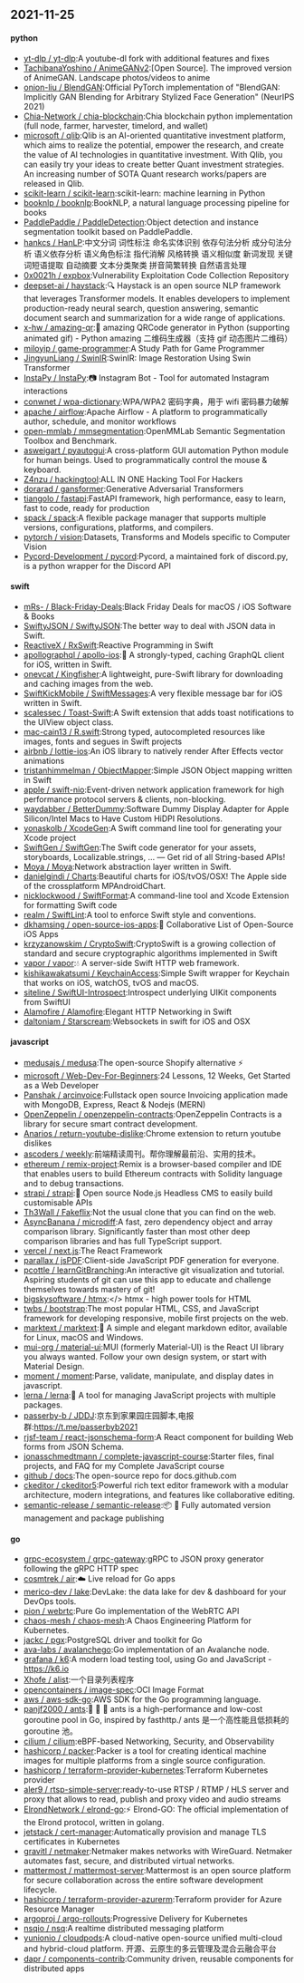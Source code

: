 ## 2021-11-25

#### python
* [yt-dlp / yt-dlp](https://github.com/yt-dlp/yt-dlp):A youtube-dl fork with additional features and fixes
* [TachibanaYoshino / AnimeGANv2](https://github.com/TachibanaYoshino/AnimeGANv2):[Open Source]. The improved version of AnimeGAN. Landscape photos/videos to anime
* [onion-liu / BlendGAN](https://github.com/onion-liu/BlendGAN):Official PyTorch implementation of "BlendGAN: Implicitly GAN Blending for Arbitrary Stylized Face Generation" (NeurIPS 2021)
* [Chia-Network / chia-blockchain](https://github.com/Chia-Network/chia-blockchain):Chia blockchain python implementation (full node, farmer, harvester, timelord, and wallet)
* [microsoft / qlib](https://github.com/microsoft/qlib):Qlib is an AI-oriented quantitative investment platform, which aims to realize the potential, empower the research, and create the value of AI technologies in quantitative investment. With Qlib, you can easily try your ideas to create better Quant investment strategies. An increasing number of SOTA Quant research works/papers are released in Qlib.
* [scikit-learn / scikit-learn](https://github.com/scikit-learn/scikit-learn):scikit-learn: machine learning in Python
* [booknlp / booknlp](https://github.com/booknlp/booknlp):BookNLP, a natural language processing pipeline for books
* [PaddlePaddle / PaddleDetection](https://github.com/PaddlePaddle/PaddleDetection):Object detection and instance segmentation toolkit based on PaddlePaddle.
* [hankcs / HanLP](https://github.com/hankcs/HanLP):中文分词 词性标注 命名实体识别 依存句法分析 成分句法分析 语义依存分析 语义角色标注 指代消解 风格转换 语义相似度 新词发现 关键词短语提取 自动摘要 文本分类聚类 拼音简繁转换 自然语言处理
* [0x0021h / expbox](https://github.com/0x0021h/expbox):Vulnerability Exploitation Code Collection Repository
* [deepset-ai / haystack](https://github.com/deepset-ai/haystack):🔍
Haystack is an open source NLP framework that leverages Transformer models. It enables developers to implement production-ready neural search, question answering, semantic document search and summarization for a wide range of applications.
* [x-hw / amazing-qr](https://github.com/x-hw/amazing-qr):💮
amazing QRCode generator in Python (supporting animated gif) - Python amazing 二维码生成器（支持 gif 动态图片二维码）
* [miloyip / game-programmer](https://github.com/miloyip/game-programmer):A Study Path for Game Programmer
* [JingyunLiang / SwinIR](https://github.com/JingyunLiang/SwinIR):SwinIR: Image Restoration Using Swin Transformer
* [InstaPy / InstaPy](https://github.com/InstaPy/InstaPy):📷
Instagram Bot - Tool for automated Instagram interactions
* [conwnet / wpa-dictionary](https://github.com/conwnet/wpa-dictionary):WPA/WPA2 密码字典，用于 wifi 密码暴力破解
* [apache / airflow](https://github.com/apache/airflow):Apache Airflow - A platform to programmatically author, schedule, and monitor workflows
* [open-mmlab / mmsegmentation](https://github.com/open-mmlab/mmsegmentation):OpenMMLab Semantic Segmentation Toolbox and Benchmark.
* [asweigart / pyautogui](https://github.com/asweigart/pyautogui):A cross-platform GUI automation Python module for human beings. Used to programmatically control the mouse & keyboard.
* [Z4nzu / hackingtool](https://github.com/Z4nzu/hackingtool):ALL IN ONE Hacking Tool For Hackers
* [dorarad / gansformer](https://github.com/dorarad/gansformer):Generative Adversarial Transformers
* [tiangolo / fastapi](https://github.com/tiangolo/fastapi):FastAPI framework, high performance, easy to learn, fast to code, ready for production
* [spack / spack](https://github.com/spack/spack):A flexible package manager that supports multiple versions, configurations, platforms, and compilers.
* [pytorch / vision](https://github.com/pytorch/vision):Datasets, Transforms and Models specific to Computer Vision
* [Pycord-Development / pycord](https://github.com/Pycord-Development/pycord):Pycord, a maintained fork of discord.py, is a python wrapper for the Discord API

#### swift
* [mRs- / Black-Friday-Deals](https://github.com/mRs-/Black-Friday-Deals):Black Friday Deals for macOS / iOS Software & Books
* [SwiftyJSON / SwiftyJSON](https://github.com/SwiftyJSON/SwiftyJSON):The better way to deal with JSON data in Swift.
* [ReactiveX / RxSwift](https://github.com/ReactiveX/RxSwift):Reactive Programming in Swift
* [apollographql / apollo-ios](https://github.com/apollographql/apollo-ios):📱
A strongly-typed, caching GraphQL client for iOS, written in Swift.
* [onevcat / Kingfisher](https://github.com/onevcat/Kingfisher):A lightweight, pure-Swift library for downloading and caching images from the web.
* [SwiftKickMobile / SwiftMessages](https://github.com/SwiftKickMobile/SwiftMessages):A very flexible message bar for iOS written in Swift.
* [scalessec / Toast-Swift](https://github.com/scalessec/Toast-Swift):A Swift extension that adds toast notifications to the UIView object class.
* [mac-cain13 / R.swift](https://github.com/mac-cain13/R.swift):Strong typed, autocompleted resources like images, fonts and segues in Swift projects
* [airbnb / lottie-ios](https://github.com/airbnb/lottie-ios):An iOS library to natively render After Effects vector animations
* [tristanhimmelman / ObjectMapper](https://github.com/tristanhimmelman/ObjectMapper):Simple JSON Object mapping written in Swift
* [apple / swift-nio](https://github.com/apple/swift-nio):Event-driven network application framework for high performance protocol servers & clients, non-blocking.
* [waydabber / BetterDummy](https://github.com/waydabber/BetterDummy):Software Dummy Display Adapter for Apple Silicon/Intel Macs to Have Custom HiDPI Resolutions.
* [yonaskolb / XcodeGen](https://github.com/yonaskolb/XcodeGen):A Swift command line tool for generating your Xcode project
* [SwiftGen / SwiftGen](https://github.com/SwiftGen/SwiftGen):The Swift code generator for your assets, storyboards, Localizable.strings, … — Get rid of all String-based APIs!
* [Moya / Moya](https://github.com/Moya/Moya):Network abstraction layer written in Swift.
* [danielgindi / Charts](https://github.com/danielgindi/Charts):Beautiful charts for iOS/tvOS/OSX! The Apple side of the crossplatform MPAndroidChart.
* [nicklockwood / SwiftFormat](https://github.com/nicklockwood/SwiftFormat):A command-line tool and Xcode Extension for formatting Swift code
* [realm / SwiftLint](https://github.com/realm/SwiftLint):A tool to enforce Swift style and conventions.
* [dkhamsing / open-source-ios-apps](https://github.com/dkhamsing/open-source-ios-apps):📱
Collaborative List of Open-Source iOS Apps
* [krzyzanowskim / CryptoSwift](https://github.com/krzyzanowskim/CryptoSwift):CryptoSwift is a growing collection of standard and secure cryptographic algorithms implemented in Swift
* [vapor / vapor](https://github.com/vapor/vapor):💧
A server-side Swift HTTP web framework.
* [kishikawakatsumi / KeychainAccess](https://github.com/kishikawakatsumi/KeychainAccess):Simple Swift wrapper for Keychain that works on iOS, watchOS, tvOS and macOS.
* [siteline / SwiftUI-Introspect](https://github.com/siteline/SwiftUI-Introspect):Introspect underlying UIKit components from SwiftUI
* [Alamofire / Alamofire](https://github.com/Alamofire/Alamofire):Elegant HTTP Networking in Swift
* [daltoniam / Starscream](https://github.com/daltoniam/Starscream):Websockets in swift for iOS and OSX

#### javascript
* [medusajs / medusa](https://github.com/medusajs/medusa):The open-source Shopify alternative
⚡️
* [microsoft / Web-Dev-For-Beginners](https://github.com/microsoft/Web-Dev-For-Beginners):24 Lessons, 12 Weeks, Get Started as a Web Developer
* [Panshak / arcinvoice](https://github.com/Panshak/arcinvoice):Fullstack open source Invoicing application made with MongoDB, Express, React & Nodejs (MERN)
* [OpenZeppelin / openzeppelin-contracts](https://github.com/OpenZeppelin/openzeppelin-contracts):OpenZeppelin Contracts is a library for secure smart contract development.
* [Anarios / return-youtube-dislike](https://github.com/Anarios/return-youtube-dislike):Chrome extension to return youtube dislikes
* [ascoders / weekly](https://github.com/ascoders/weekly):前端精读周刊。帮你理解最前沿、实用的技术。
* [ethereum / remix-project](https://github.com/ethereum/remix-project):Remix is a browser-based compiler and IDE that enables users to build Ethereum contracts with Solidity language and to debug transactions.
* [strapi / strapi](https://github.com/strapi/strapi):🚀
Open source Node.js Headless CMS to easily build customisable APIs
* [Th3Wall / Fakeflix](https://github.com/Th3Wall/Fakeflix):Not the usual clone that you can find on the web.
* [AsyncBanana / microdiff](https://github.com/AsyncBanana/microdiff):A fast, zero dependency object and array comparison library. Significantly faster than most other deep comparison libraries and has full TypeScript support.
* [vercel / next.js](https://github.com/vercel/next.js):The React Framework
* [parallax / jsPDF](https://github.com/parallax/jsPDF):Client-side JavaScript PDF generation for everyone.
* [pcottle / learnGitBranching](https://github.com/pcottle/learnGitBranching):An interactive git visualization and tutorial. Aspiring students of git can use this app to educate and challenge themselves towards mastery of git!
* [bigskysoftware / htmx](https://github.com/bigskysoftware/htmx):</> htmx - high power tools for HTML
* [twbs / bootstrap](https://github.com/twbs/bootstrap):The most popular HTML, CSS, and JavaScript framework for developing responsive, mobile first projects on the web.
* [marktext / marktext](https://github.com/marktext/marktext):📝
A simple and elegant markdown editor, available for Linux, macOS and Windows.
* [mui-org / material-ui](https://github.com/mui-org/material-ui):MUI (formerly Material-UI) is the React UI library you always wanted. Follow your own design system, or start with Material Design.
* [moment / moment](https://github.com/moment/moment):Parse, validate, manipulate, and display dates in javascript.
* [lerna / lerna](https://github.com/lerna/lerna):🐉
A tool for managing JavaScript projects with multiple packages.
* [passerby-b / JDDJ](https://github.com/passerby-b/JDDJ):京东到家果园庄园脚本,电报群:https://t.me/passerbyb2021
* [rjsf-team / react-jsonschema-form](https://github.com/rjsf-team/react-jsonschema-form):A React component for building Web forms from JSON Schema.
* [jonasschmedtmann / complete-javascript-course](https://github.com/jonasschmedtmann/complete-javascript-course):Starter files, final projects, and FAQ for my Complete JavaScript course
* [github / docs](https://github.com/github/docs):The open-source repo for docs.github.com
* [ckeditor / ckeditor5](https://github.com/ckeditor/ckeditor5):Powerful rich text editor framework with a modular architecture, modern integrations, and features like collaborative editing.
* [semantic-release / semantic-release](https://github.com/semantic-release/semantic-release):📦
🚀
Fully automated version management and package publishing

#### go
* [grpc-ecosystem / grpc-gateway](https://github.com/grpc-ecosystem/grpc-gateway):gRPC to JSON proxy generator following the gRPC HTTP spec
* [cosmtrek / air](https://github.com/cosmtrek/air):☁️
Live reload for Go apps
* [merico-dev / lake](https://github.com/merico-dev/lake):DevLake: the data lake for dev & dashboard for your DevOps tools.
* [pion / webrtc](https://github.com/pion/webrtc):Pure Go implementation of the WebRTC API
* [chaos-mesh / chaos-mesh](https://github.com/chaos-mesh/chaos-mesh):A Chaos Engineering Platform for Kubernetes.
* [jackc / pgx](https://github.com/jackc/pgx):PostgreSQL driver and toolkit for Go
* [ava-labs / avalanchego](https://github.com/ava-labs/avalanchego):Go implementation of an Avalanche node.
* [grafana / k6](https://github.com/grafana/k6):A modern load testing tool, using Go and JavaScript - https://k6.io
* [Xhofe / alist](https://github.com/Xhofe/alist):一个目录列表程序
* [opencontainers / image-spec](https://github.com/opencontainers/image-spec):OCI Image Format
* [aws / aws-sdk-go](https://github.com/aws/aws-sdk-go):AWS SDK for the Go programming language.
* [panjf2000 / ants](https://github.com/panjf2000/ants):🐜
🐜
🐜
ants is a high-performance and low-cost goroutine pool in Go, inspired by fasthttp./ ants 是一个高性能且低损耗的 goroutine 池。
* [cilium / cilium](https://github.com/cilium/cilium):eBPF-based Networking, Security, and Observability
* [hashicorp / packer](https://github.com/hashicorp/packer):Packer is a tool for creating identical machine images for multiple platforms from a single source configuration.
* [hashicorp / terraform-provider-kubernetes](https://github.com/hashicorp/terraform-provider-kubernetes):Terraform Kubernetes provider
* [aler9 / rtsp-simple-server](https://github.com/aler9/rtsp-simple-server):ready-to-use RTSP / RTMP / HLS server and proxy that allows to read, publish and proxy video and audio streams
* [ElrondNetwork / elrond-go](https://github.com/ElrondNetwork/elrond-go):⚡
Elrond-GO: The official implementation of the Elrond protocol, written in golang.
* [jetstack / cert-manager](https://github.com/jetstack/cert-manager):Automatically provision and manage TLS certificates in Kubernetes
* [gravitl / netmaker](https://github.com/gravitl/netmaker):Netmaker makes networks with WireGuard. Netmaker automates fast, secure, and distributed virtual networks.
* [mattermost / mattermost-server](https://github.com/mattermost/mattermost-server):Mattermost is an open source platform for secure collaboration across the entire software development lifecycle.
* [hashicorp / terraform-provider-azurerm](https://github.com/hashicorp/terraform-provider-azurerm):Terraform provider for Azure Resource Manager
* [argoproj / argo-rollouts](https://github.com/argoproj/argo-rollouts):Progressive Delivery for Kubernetes
* [nsqio / nsq](https://github.com/nsqio/nsq):A realtime distributed messaging platform
* [yunionio / cloudpods](https://github.com/yunionio/cloudpods):A cloud-native open-source unified multi-cloud and hybrid-cloud platform. 开源、云原生的多云管理及混合云融合平台
* [dapr / components-contrib](https://github.com/dapr/components-contrib):Community driven, reusable components for distributed apps
